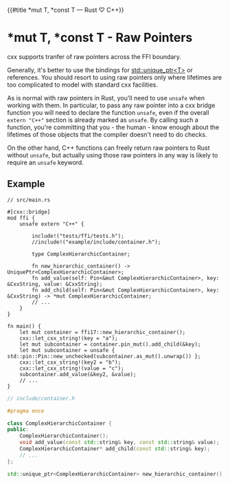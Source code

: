 {{#title *mut T, *const T — Rust ♡ C++}}
# *mut T, *const T - Raw Pointers

cxx supports tranfer of raw pointers across the FFI boundary.

Generally, it's better to use the bindings for [std::unique_ptr\<T\>](uniqueptr.md)
or references. You should resort to using raw pointers only where lifetimes
are too complicated to model with standard cxx facilities.

As is normal with raw pointers in Rust, you'll need to use `unsafe` when
working with them. In particular, to pass any raw pointer into a cxx
bridge function you will need to declare the function `unsafe`, even if
the overall `extern "C++"` section is already marked as `unsafe`. By calling
such a function, you're committing that you - the human - know enough about
the lifetimes of those objects that the compiler doesn't need to do checks.

On the other hand, C++ functions can freely return raw pointers to
Rust without `unsafe`, but actually using those raw pointers in any way is likely
to require an `unsafe` keyword.

## Example

```rust,noplayground
// src/main.rs

#[cxx::bridge]
mod ffi {
    unsafe extern "C++" {

        include!("tests/ffi/tests.h");
        //include!("example/include/container.h");

        type ComplexHierarchicContainer;

        fn new_hierarchic_container() -> UniquePtr<ComplexHierarchicContainer>;
        fn add_value(self: Pin<&mut ComplexHierarchicContainer>, key: &CxxString, value: &CxxString);
        fn add_child(self: Pin<&mut ComplexHierarchicContainer>, key: &CxxString) -> *mut ComplexHierarchicContainer;
        // ...
    }
}

fn main() {
    let mut container = ffi17::new_hierarchic_container();
    cxx::let_cxx_string!(key = "a");
    let mut subcontainer = container.pin_mut().add_child(&key);
    let mut subcontainer = unsafe { std::pin::Pin::new_unchecked(subcontainer.as_mut().unwrap()) };
    cxx::let_cxx_string!(key2 = "b");
    cxx::let_cxx_string!(value = "c");
    subcontainer.add_value(&key2, &value);
    // ...
}
```

```cpp
// include/container.h

#pragma once

class ComplexHierarchicContainer {
public:
    ComplexHierarchicContainer();
    void add_value(const std::string& key, const std::string& value);
    ComplexHierarchicContainer* add_child(const std::string& key);
    // ...
};

std::unique_ptr<ComplexHierarchicContainer> new_hierarchic_container();
```
